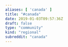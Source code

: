 ```yaml
---
aliases: [ 'canada' ]
title: "#canada"
date: 2019-01-03T09:57:36Z
draft: false
type: "community"
kind: "regional"
subreddit: "canada"
---
```

